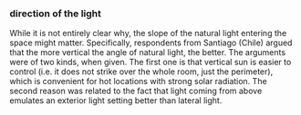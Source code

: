 ### direction of the light

While it is not entirely clear why, the slope of the natural
light entering the space might matter. Specifically, respondents 
from Santiago (Chile) argued that the more vertical the 
angle of natural light, the better. The arguments were of two
kinds, when given. The first one is that vertical sun is easier to control 
(i.e. it does not strike over the whole room, just the perimeter),
which is convenient for hot locations with strong solar radiation. The
second reason was related to the fact that light coming from
above emulates an exterior light setting 
better than lateral light.